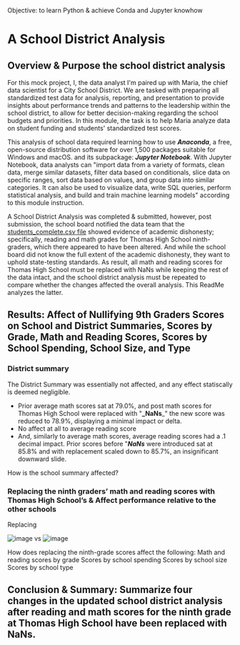 Objective: to learn Python & achieve Conda and Jupyter knowhow
# A School District Analysis

## Overview & Purpose the school district analysis
For this mock project, I, the data analyst I'm paired up with Maria, the chief data scientist for a City School District.  We are tasked with preparing all standardized test data for analysis, reporting, and presentation to provide insights about performance trends and patterns to the leadership within the school district, to allow for better decision-making regarding the school budgets and priorities.  In this module, the task is to help Maria analyze data on student funding and students' standardized test scores.

This analysis of school data required learning how to use **_Anaconda_**, a free, open-source distribution software for over 1,500 packages suitable for Windows and macOS. and its subpackage: **_Jupyter Notebook_**.  With Jupyter Notebook, data analysts can "import data from a variety of formats, clean data, merge similar datasets, filter data based on conditionals, slice data on specific ranges, sort data based on values, and group data into similar categories. It can also be used to visualize data, write SQL queries, perform statistical analysis, and build and train machine learning models" according to this module instruction.

A School District Analysis was completed & submitted, however, post submission, the school board notified the data team that the [students_complete.csv file](https://github.com/Juligi/School_District_Analysis/blob/main/resources/schools_complete.csv) showed evidence of academic dishonesty; specifically, reading and math grades for Thomas High School ninth-graders, which there appeared to have been altered. And while the school board did not know the full extent of the academic dishonesty, they want to uphold state-testing standards.  As result, all math and reading scores for Thomas High School must be replaced with NaNs while keeping the rest of the data intact, and the school district analysis must be repeated to compare whether the changes affected the overall analysis.  This ReadMe analyzes the latter.

## Results: Affect of Nullifying 9th Graders Scores on School and District Summaries, Scores by Grade, Math and Reading Scores, Scores by School Spending, School Size, and Type

### District summary
The District Summary was essentially not affected, and any effect statiscally is deemed negligible.
*  Prior average math scores sat at 79.0%, and post math scores for Thomas High School were replaced with "**_NaNs**_" the new score was reduced to 78.9%, displaying a minimal impact or delta.
*  No affect at all to average reading score
*  And, similarly to average math scores, average reading scores had a .1 decimal impact.  Prior scores before "**_NaNs_** were introduced sat at 85.8% and with replacement scaled down to 85.7%, an insignificant downward slide. 

How is the school summary affected?
### Replacing the ninth graders’ math and reading scores with Thomas High School’s & Affect performance relative to the other schools

Replacing

![image](https://user-images.githubusercontent.com/50222179/170856464-76b60e2a-8bb2-4b87-9e0d-641262168002.png)
vs
![image](https://user-images.githubusercontent.com/50222179/170856485-45e9b06d-248f-4f81-94e0-b6464ba72a37.png)


How does replacing the ninth-grade scores affect the following:
Math and reading scores by grade
Scores by school spending
Scores by school size
Scores by school type

## Conclusion & Summary: Summarize four changes in the updated school district analysis after reading and math scores for the ninth grade at Thomas High School have been replaced with NaNs.
